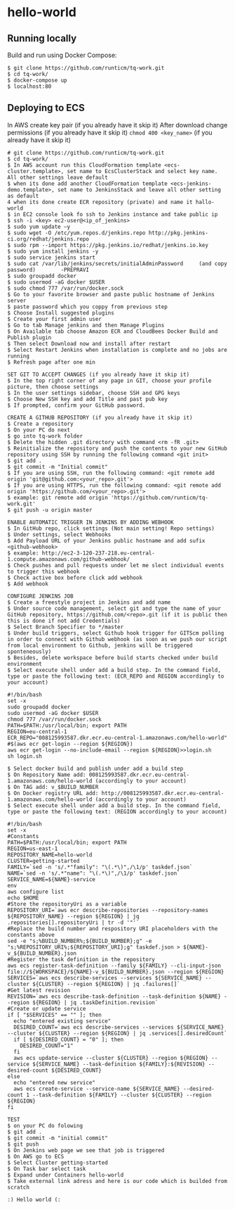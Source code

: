 hello-world
===========

## Running locally

Build and run using Docker Compose:

	$ git clone https://github.com/runticm/tq-work.git
	$ cd tq-work/
	$ docker-compose up
	$ localhost:80


## Deploying to ECS

In AWS create key pair (if you already have it skip it)
After download change permissions (if you already have it skip it)
`chmod 400 <key_name>` (if you already have it skip it)

	# git clone https://github.com/runticm/tq-work.git
	$ cd tq-work/
	$ In AWS account run this CloudFormation template <ecs-cluster.template>, set name to EcsClusterStack and select key name. All other settings leave default
    $ when its done add another CloudFormation template <ecs-jenkins-demo.template>, set name to JenkinsStack and leave all other setting as default
	4 when its done create ECR repository (private) and name it hallo-world
	$ in EC2 console look fo ssh to Jenkins instance and take public ip
	$ ssh -i <key> ec2-user@<ip_of_jenkins>
    $ sudo yum update –y
	$ sudo wget -O /etc/yum.repos.d/jenkins.repo http://pkg.jenkins-ci.org/redhat/jenkins.repo
	$ sudo rpm --import https://pkg.jenkins.io/redhat/jenkins.io.key
    $ sudo yum install jenkins -y 
	$ sudo service jenkins start
	$ sudo cat /var/lib/jenkins/secrets/initialAdminPassword     (and copy password)        -PREPRAVI
	$ sudo groupadd docker
	$ sudo usermod -aG docker $USER
	$ sudo chmod 777 /var/run/docker.sock
	$ Go to your favorite browser and paste public hostname of Jenkins server
	$ paste password which you coppy from previous step
	$ Choose Install suggested plugins
	$ Create your first admin user
	$ Go to tab Manage jenkins and then Manage Plugins
	$ On Available tab choose Amazon ECR and CloudBees Docker Build and Publish plugin
	$ Then select Download now and install after restart
	$ Select Restart Jenkins when installation is complete and no jobs are running
	$ Refresh page after one min
	
	SET GIT TO ACCEPT CHANGES (if you already have it skip it)
	$ In the top right corner of any page in GIT, choose your profile picture, then choose settings
	$ In the user settings sidebar, choose SSH and GPG keys
	$ Choose New SSH key and add Title and past pub key
	$ If prompted, confirm your GitHub password.

	CREATE A GITHUB REPOSITORY (if you already have it skip it)
	$ Create a repository
	$ On your PC do next
	$ go into tq-work folder
	$ Delete the hidden .git directory with command <rm -fR .git>
	$ Reinitialize the repository and push the contents to your new GitHub repository using SSH by running the following command <git init>
    $ git add .
	$ git commit -m "Initial commit"
	$ If you are using SSH, run the following command: <git remote add origin 'git@github.com:<your_repo>.git'>
    $ If you are using HTTPS, run the following command: <git remote add origin 'https://github.com/<your_repo>.git'>
	$ example: git remote add origin 'https://github.com/runticm/tq-work.git'
	$ git push -u origin master
    
	ENABLE AUTOMATIC TRIGGER IN JENKINS BY ADDING WEBHOOK
	$ In GitHub repo, click settings (Not main setting! Repo settings)
    $ Under settings, select Webhooks
	$ Add Payload URL of your Jenkins public hostname and add sufix <github-webhook>
	$ example: http://ec2-3-120-237-218.eu-central-1.compute.amazonaws.com/github-webhook/
    $ Check pushes and pull requests under let me slect individual events to trigger this webhook
    $ Check active box before click add webhook
	$ Add webhook

	CONFIGURE JENKINS JOB
	$ Create a freestyle project in Jenkins and add name
    $ Under source code management, select git and type the name of your GitHub repository, https://github.com/<repo>.git (if it is public then this is done if not add Credentials)
	$ Select Branch Specifier to */master
	$ Under build triggers, select Github hook trigger for GITScm polling in order to connect with Github webhook (as soon as we push our script from local environment to Github, jenkins will be triggered sponteneously)
	$ Besides, delete workspace before build starts checked under build environment
	$ Select execute shell under add a build step. In the command field, type or paste the following text: (ECR_REPO and REGION accordingly to your account)

```
#!/bin/bash
set -x
sudo groupadd docker
sudo usermod -aG docker $USER
chmod 777 /var/run/docker.sock
PATH=$PATH:/usr/local/bin; export PATH
REGION=eu-central-1
ECR_REPO="008125993587.dkr.ecr.eu-central-1.amazonaws.com/hello-world"
#$(aws ecr get-login --region ${REGION})
aws ecr get-login --no-include-email --region ${REGION}>>login.sh
sh login.sh
```

	$ Select docker build and publish under add a build step
	$ On Repository Name add: 008125993587.dkr.ecr.eu-central-1.amazonaws.com/hello-world (accordingly to your account)
	$ On TAG add: v_$BUILD_NUMBER 
    $ On Docker registry URL add: http://008125993587.dkr.ecr.eu-central-1.amazonaws.com/hello-world (accordingly to your account)
    $ Select execute shell under add a build step. In the command field, type or paste the following text: (REGION accordingly to your account)

```
#!/bin/bash
set -x
#Constants
PATH=$PATH:/usr/local/bin; export PATH
REGION=us-east-1
REPOSITORY_NAME=hello-world
CLUSTER=getting-started
FAMILY=`sed -n 's/.*"family": "\(.*\)",/\1/p' taskdef.json`
NAME=`sed -n 's/.*"name": "\(.*\)",/\1/p' taskdef.json`
SERVICE_NAME=${NAME}-service
env
aws configure list
echo $HOME
#Store the repositoryUri as a variable
REPOSITORY_URI=`aws ecr describe-repositories --repository-names ${REPOSITORY_NAME} --region ${REGION} | jq .repositories[].repositoryUri | tr -d '"'`
#Replace the build number and respository URI placeholders with the constants above
sed -e "s;%BUILD_NUMBER%;${BUILD_NUMBER};g" -e "s;%REPOSITORY_URI%;${REPOSITORY_URI};g" taskdef.json > ${NAME}-v_${BUILD_NUMBER}.json
#Register the task definition in the repository
aws ecs register-task-definition --family ${FAMILY} --cli-input-json file://${WORKSPACE}/${NAME}-v_${BUILD_NUMBER}.json --region ${REGION}
SERVICES=`aws ecs describe-services --services ${SERVICE_NAME} --cluster ${CLUSTER} --region ${REGION} | jq .failures[]`
#Get latest revision
REVISION=`aws ecs describe-task-definition --task-definition ${NAME} --region ${REGION} | jq .taskDefinition.revision`
#Create or update service
if [ "$SERVICES" == "" ]; then
  echo "entered existing service"
  DESIRED_COUNT=`aws ecs describe-services --services ${SERVICE_NAME} --cluster ${CLUSTER} --region ${REGION} | jq .services[].desiredCount`
  if [ ${DESIRED_COUNT} = "0" ]; then
    DESIRED_COUNT="1"
  fi
  aws ecs update-service --cluster ${CLUSTER} --region ${REGION} --service ${SERVICE_NAME} --task-definition ${FAMILY}:${REVISION} --desired-count ${DESIRED_COUNT}
else
  echo "entered new service"
  aws ecs create-service --service-name ${SERVICE_NAME} --desired-count 1 --task-definition ${FAMILY} --cluster ${CLUSTER} --region ${REGION}
fi
```

	TEST
	$ on your PC do folowing
	$ git add .
	$ git commit -m "initial commit"
	$ git push
    $ On Jenkins web page we see that job is triggered
	$ On AWS go to ECS
	$ Select Cluster getting-started
	$ On Task bar select task 
	$ Expand under Containers hello-world
	$ Take external link adress and here is our code which is builded from scratch

	:) Hello world (:
